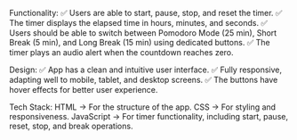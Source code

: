 Functionality:
✅ Users are able to start, pause, stop, and reset the timer.
✅ The timer displays the elapsed time in hours, minutes, and seconds.
✅ Users should be able to switch between Pomodoro Mode (25 min), Short Break (5 min), and Long Break (15 min) using dedicated buttons.
✅ The timer plays an audio alert when the countdown reaches zero.


Design:
✅ App has a clean and intuitive user interface.
✅ Fully responsive, adapting well to mobile, tablet, and desktop screens.
✅ The buttons have hover effects for better user experience.

Tech Stack:
HTML → For the structure of the app.
CSS → For styling and responsiveness.
JavaScript → For timer functionality, including start, pause, reset, stop, and break operations.
